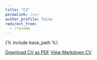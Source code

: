 ```yaml
---
title: "CV"
permalink: /cv/
author_profile: false
redirect_from:
  - /resume
---
```


{% include base_path %}

<div class="cv-download-links">
  <a href="{{ base_path }}/files/CV_2025_Long_Form.pdf" class="btn btn--primary">Download CV as PDF</a>
  <a href="{{ base_path }}" class="btn btn--inverse">View Markdown CV</a>
</div>

